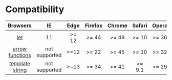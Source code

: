 # Compatibility

| Browsers | IE | Edge | Firefox | Chrome | Safari | Opera | vivaldi |
|:--:|:--:|:--:|:--:|:--:|:--:|:--:|:--:|
| [let](https://caniuse.com/#search=let) | 11 | >= 12 | >= 44 | >= 49 | >= 10 | >= 36 | |
| [arrow functions](https://caniuse.com/#search=arrow%20functions) | not supported | >=12 | >= 22 | >= 45 | >= 10 | >= 32 | |
| [template string](https://caniuse.com/#search=template%20string) | not supported | >=13 | >= 34 | >= 41 | >= 9.1 | >= 29 | |